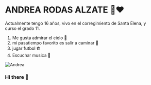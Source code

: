 # ANDREA RODAS ALZATE :gem::hearts:
Actualmente tengo 16 años, vivo en el corregimiento de Santa Elena, y curso el grado 11.
1. Me gusta admirar el cielo :city_sunset:
2. mi pasatiempo favorito es salir a caminar  :runner:
3. jugar futbol :soccer:
4. Escuchar musica :musical_score:

![Andrea](https://user-images.githubusercontent.com/104166459/166819982-78fd78ea-19ef-4a96-ab44-2d9f4446c7a7.png)


### Hi there 👋

<!--
**a1020108916/a1020108916** is a ✨ _special_ ✨ repository because its `README.md` (this file) appears on your GitHub profile.

Here are some ideas to get you started:

- 🔭 I’m currently working on ...
- 🌱 I’m currently learning ...
- 👯 I’m looking to collaborate on ...
- 🤔 I’m looking for help with ...
- 💬 Ask me about ...
- 📫 How to reach me: ...
- 😄 Pronouns: ...
- ⚡ Fun fact: ...
-->
